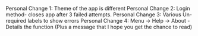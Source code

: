 Personal Change 1: Theme of the app is different
Personal Change 2: Login method- closes app after 3 failed attempts.
Personal Change 3: Various Un-required labels to show errors
Personal Change 4: Menu -> Help -> About - Details the function (Plus a message that I hope you get the chance to read)
